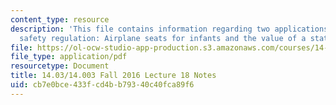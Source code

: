 ```yaml
---
content_type: resource
description: 'This file contains information regarding two applications of risk and
  safety regulation: Airplane seats for infants and the value of a statistical life.'
file: https://ol-ocw-studio-app-production.s3.amazonaws.com/courses/14-03-microeconomic-theory-and-public-policy-fall-2016/cb7e0bce433fcd4bb79340c40fca89f6_MIT14_03F16_lec18.pdf
file_type: application/pdf
resourcetype: Document
title: 14.03/14.003 Fall 2016 Lecture 18 Notes
uid: cb7e0bce-433f-cd4b-b793-40c40fca89f6
---
```

